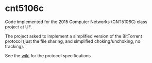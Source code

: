 # cnt5106c

Code implemented for the 2015 Computer Networks (CNT5106C) class project at UF.

The project asked to implement a simplified version of the BitTorrent protocol (just the file sharing, and simplified choking/unchoking, no tracking).

See the [wiki](https://github.com/dalton/cnt5106c/wiki) for the protocol specifications.
